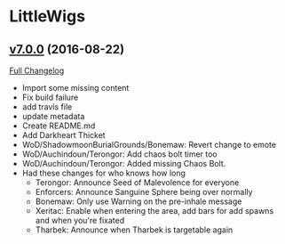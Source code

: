 # LittleWigs

## [v7.0.0](https://github.com/BigWigsMods/LittleWigs/tree/v7.0.0) (2016-08-22) [](#top)
[Full Changelog](https://github.com/BigWigsMods/LittleWigs/compare/r1263-release...v7.0.0)

-   Import some missing content  
-   Fix build failure  
-   add travis file  
-   update metadata  
-   Create README.md  
-   Add Darkheart Thicket  
-   WoD/ShadowmoonBurialGrounds/Bonemaw: Revert change to emote  
-   WoD/Auchindoun/Terongor: Add chaos bolt timer too  
-   WoD/Auchindoun/Terongor: Added missing Chaos Bolt.  
-   Had these changes for who knows how long  
    - Terongor: Announce Seed of Malevolence for everyone  
    - Enforcers: Announce Sanguine Sphere being over normally  
    - Bonemaw: Only use Warning on the pre-inhale message  
    - Xeritac: Enable when entering the area, add bars for add spawns and when you're fixated  
    - Tharbek: Announce when Tharbek is targetable again  

